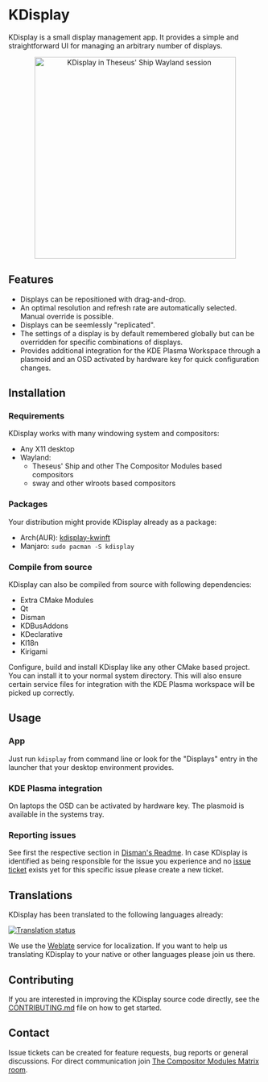 # KDisplay

KDisplay is a small display management app.
It provides a simple and straightforward UI for managing an arbitrary number of displays.

<div align="center">

  <img src="docs/assets/app-screenshot.png"
       alt="KDisplay in Theseus' Ship Wayland session"
       width="400">
</div>

## Features
* Displays can be repositioned with drag-and-drop.
* An optimal resolution and refresh rate are automatically selected.
  Manual override is possible.
* Displays can be seemlessly "replicated".
* The settings of a display is by default remembered globally
  but can be overridden for specific combinations of displays.
* Provides additional integration for the KDE Plasma Workspace through a plasmoid and an OSD
  activated by hardware key for quick configuration changes.

## Installation
### Requirements
KDisplay works with many windowing system and compositors:
* Any X11 desktop
* Wayland:
  * Theseus' Ship and other The Compositor Modules based compositors
  * sway and other wlroots based compositors

### Packages
Your distribution might provide KDisplay already as a package:
* Arch(AUR): [kdisplay-kwinft][aur-package]
* Manjaro: `sudo pacman -S kdisplay`

### Compile from source
KDisplay can also be compiled from source with following dependencies:
* Extra CMake Modules
* Qt
* Disman
* KDBusAddons
* KDeclarative
* KI18n
* Kirigami

Configure, build and install KDisplay like any other CMake based project.
You can install it to your normal system directory.
This will also ensure certain service files
for integration with the KDE Plasma workspace
will be picked up correctly.

## Usage
### App
Just run `kdisplay` from command line
or look for the "Displays" entry in the launcher that your desktop environment provides.

### KDE Plasma integration
On laptops the OSD can be activated by hardware key.
The plasmoid is available in the systems tray.

### Reporting issues
See first the respective section in [Disman's Readme][disman-reporting-issues].
In case KDisplay is identified as being responsible for the issue you experience
and no [issue ticket][issue] exists yet for this specific issue please create a new ticket.

## Translations
KDisplay has been translated to the following languages already:

<a href="https://hosted.weblate.org/engage/kwinft">
  <img src="https://hosted.weblate.org/widgets/kwinft/-/multi-blue.svg"
       alt="Translation status" />
</a>

We use the [Weblate][weblate] service for localization.
If you want to help us translating KDisplay to your native or other languages
please join us there.

## Contributing
If you are interested in improving the KDisplay source code directly,
see the [CONTRIBUTING.md](CONTRIBUTING.md) file on how to get started.

## Contact
Issue tickets can be created for feature requests, bug reports or general discussions.
For direct communication join [The Compositor Modules Matrix room](https://matrix.to/#/#como:matrix.org).

[aur-package]: https://aur.archlinux.org/packages/kdisplay-kwinft
[disman-reporting-issues]: https://github.com/winft/disman#reporting-issues
[issue]: https://github.com/winft/kdisplay/issues
[weblate]: https://hosted.weblate.org/engage/kwinft
